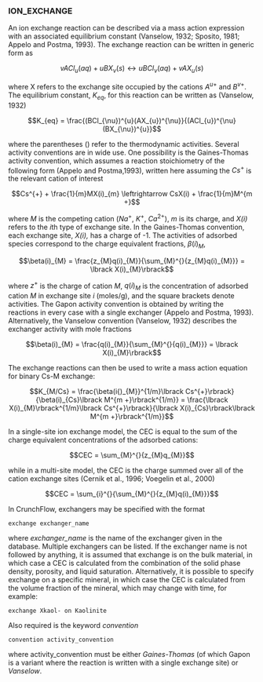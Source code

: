 ### ION_EXCHANGE

An ion exchange reaction can be described via a mass action expression
with an associated equilibrium constant (Vanselow, 1932; Sposito, 1981;
Appelo and Postma, 1993). The exchange reaction can be written in
generic form as

$$vACl_{u}(aq) + uBX_{\nu}(s) \leftrightarrow uBCl_{\nu}(aq) + vAX_{u}(s)$$

where X refers to the exchange site occupied by the cations $A^{u+}$ and
$B^{v+}$. The equilibrium constant, $K_{eq}$, for this reaction can be
written as (Vanselow, 1932)

$$K_{eq} = \frac{(BCl_{\nu})^{u}(AX_{u})^{\nu}}{(ACl_{u})^{\nu}(BX_{\nu})^{u}}$$

where the parentheses () refer to the thermodynamic activities. Several
activity conventions are in wide use. One possibility is the
Gaines-Thomas activity convention, which assumes a reaction
stoichiometry of the following form (Appelo and Postma,1993), written
here assuming the $Cs^+$ is the relevant cation of interest

$$Cs^{+} + \frac{1}{m}MX(i)_{m} \leftrightarrow CsX(i) + \frac{1}{m}M^{m +}$$

where *M* is the competing cation ($Na^{+}$, $K^{+}$, $Ca^{2+}$), *m* is its
charge, and *X(i)* refers to the *i*th type of exchange site. In the
Gaines-Thomas convention, each exchange site, *X(i),* has a charge of
-1. The activities of adsorbed species correspond to the charge
equivalent fractions, $\beta(i)_{M}$,

$$\beta(i)_{M} = \frac{z_{M}q(i)_{M}}{\sum_{M}^{}{z_{M}q(i)_{M}}} = \lbrack X(i)_{M}\rbrack$$

where $z^{+}$ is the charge of cation *M*, $q(i)_{M}$ is the concentration
of adsorbed cation *M* in exchange site *i* (moles/g), and the square
brackets denote activities. The Gapon activity convention is obtained by
writing the reactions in every case with a single exchanger (Appelo and
Postma, 1993). Alternatively, the Vanselow convention (Vanselow, 1932)
describes the exchanger activity with mole fractions

$$\beta(i)_{M} = \frac{q(i)_{M}}{\sum_{M}^{}{q(i)_{M}}} = \lbrack X(i)_{M}\rbrack$$

The exchange reactions can then be used to write a mass action equation
for binary Cs-M exchange:

$$K_{M/Cs} = \frac{\beta(i{)_{M}}^{1/m}\lbrack Cs^{+}\rbrack}{\beta(i)_{Cs}\lbrack M^{m +}\rbrack^{1/m}} = \frac{\lbrack X(i)_{M}\rbrack^{1/m}\lbrack Cs^{+}\rbrack}{\lbrack X(i)_{Cs}\rbrack\lbrack M^{m +}\rbrack^{1/m}}$$

In a single-site ion exchange model, the CEC is equal to the sum of the
charge equivalent concentrations of the adsorbed cations:

$$CEC = \sum_{M}^{}{z_{M}q_{M}}$$

while in a multi-site model, the CEC is the charge summed over all of
the cation exchange sites (Cernik et al., 1996; Voegelin et al., 2000)

$$CEC = \sum_{i}^{}{\sum_{M}^{}{z_{M}q(i)_{M}}}$$

In CrunchFlow, exchangers may be specified with the format

    exchange exchanger_name

where *exchanger_name* is the name of the exchanger given in the
database. Multiple exchangers can be listed. If the exchanger name is
not followed by anything, it is assumed that exchange is on the bulk
material, in which case a CEC is calculated from the combination of the
solid phase density, porosity, and liquid saturation. Alternatively, it is possible to specify exchange on a specific
mineral, in which case the CEC is calculated from the volume fraction of
the mineral, which may change with time, for example:

    exchange Xkaol- on Kaolinite

Also required is the keyword *convention*

    convention activity_convention

where activity_convention must be either *Gaines-Thomas* (of which Gapon
is a variant where the reaction is written with a single exchange site) or *Vanselow*.